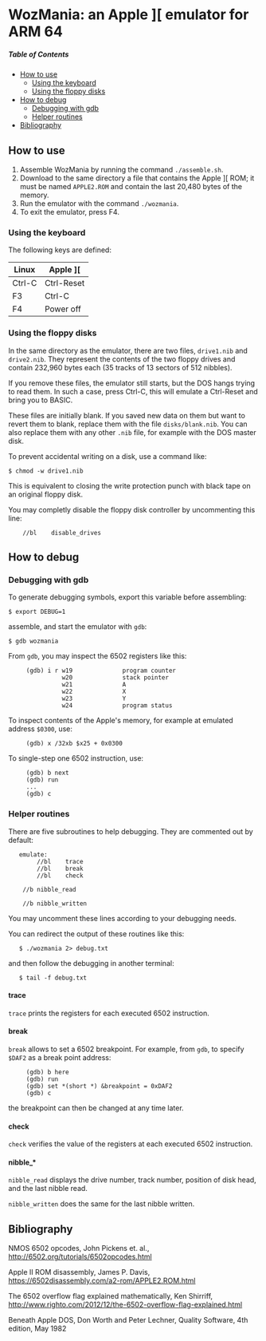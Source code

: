 # WozMania: an Apple ][ emulator for ARM 64

##### Table of Contents  

 * [How to use](#use)  
    * [Using the keyboard](#keyboard)
    * [Using the floppy disks](#floppy)
 * [How to debug](#debug)  
    * [Debugging with gdb](#gdb)
    * [Helper routines](#helpers)
 * [Bibliography](#biblio)  


<a name="use"/>

## How to use

1. Assemble WozMania by running the command `./assemble.sh`.
2. Download to the same directory a file that contains the
   Apple ][ ROM; it must be named `APPLE2.ROM` and contain the
   last 20,480 bytes of the memory.
3. Run the emulator with the command `./wozmania`.
4. To exit the emulator, press F4.


<a name="keyboard"/>

### Using the keyboard

The following keys are defined:

| Linux  | Apple ][   |
| ------ | ---------- |
| Ctrl-C | Ctrl-Reset |
| F3     | Ctrl-C     |
| F4     | Power off  |


<a name="floppy"/>

### Using the floppy disks

In the same directory as the emulator, there are two files, `drive1.nib`
and `drive2.nib`. They represent the contents of the two floppy drives
and contain 232,960 bytes each (35 tracks of 13 sectors of 512 nibbles).

If you remove these files, the emulator still starts, but the DOS hangs
trying to read them. In such a case, press Ctrl-C, this will emulate
a Ctrl-Reset and bring you to BASIC.

These files are initially blank. If you saved new data on them but want
to revert them to blank, replace them with the file `disks/blank.nib`.
You can also replace them with any other `.nib` file, for example with
the DOS master disk.

To prevent accidental writing on a disk, use a command like:
```
$ chmod -w drive1.nib
```
This is equivalent to closing the write protection punch with black
tape on an original floppy disk.

You may completly disable the floppy disk controller by uncommenting
this line:
```
	//bl	disable_drives
```


<a name="debug"/>

## How to debug


<a name="gdb"/>

### Debugging with gdb

To generate debugging symbols, export this variable before assembling:
```
$ export DEBUG=1
```
assemble, and start the emulator with `gdb`:
```
$ gdb wozmania
```

From `gdb`, you may inspect the 6502 registers like this:
```
     (gdb) i r w19              program counter
               w20              stack pointer
               w21              A
               w22              X
               w23              Y
               w24              program status
```

To inspect contents of the Apple's memory, for example at emulated
address `$0300`, use:
```
     (gdb) x /32xb $x25 + 0x0300
```

To single-step one 6502 instruction, use:
```
     (gdb) b next
     (gdb) run
     ...
     (gdb) c
```


<a name="helpers"/>

### Helper routines

There are five subroutines to help debugging.
They are commented out by default:
```
   emulate:
        //bl    trace
        //bl    break
        //bl    check

	//b	nibble_read

	//b	nibble_written
```
You may uncomment these lines according to your debugging needs.

You can redirect the output of these routines like this:
```
   $ ./wozmania 2> debug.txt
```
and then follow the debugging in another terminal:
```
   $ tail -f debug.txt
```

#### trace

`trace` prints the registers for each executed 6502 instruction.

#### break

`break` allows to set a 6502 breakpoint. For example, from `gdb`, to specify
`$DAF2` as a break point address:
```
     (gdb) b here
     (gdb) run
     (gdb) set *(short *) &breakpoint = 0xDAF2
     (gdb) c
```
the breakpoint can then be changed at any time later.

#### check

`check` verifies the value of the registers at each executed 6502 instruction.

#### nibble_*

`nibble_read` displays the drive number, track number, position of disk head, and the last nibble read.

`nibble_written` does the same for the last nibble written.


<a name="biblio"/>

## Bibliography

NMOS 6502 opcodes,
John Pickens et. al.,
http://6502.org/tutorials/6502opcodes.html

Apple II ROM disassembly,
James P. Davis,
https://6502disassembly.com/a2-rom/APPLE2.ROM.html

The 6502 overflow flag explained mathematically,
Ken Shirriff,
http://www.righto.com/2012/12/the-6502-overflow-flag-explained.html

Beneath Apple DOS,
Don Worth and Peter Lechner,
Quality Software, 4th edition, May 1982
